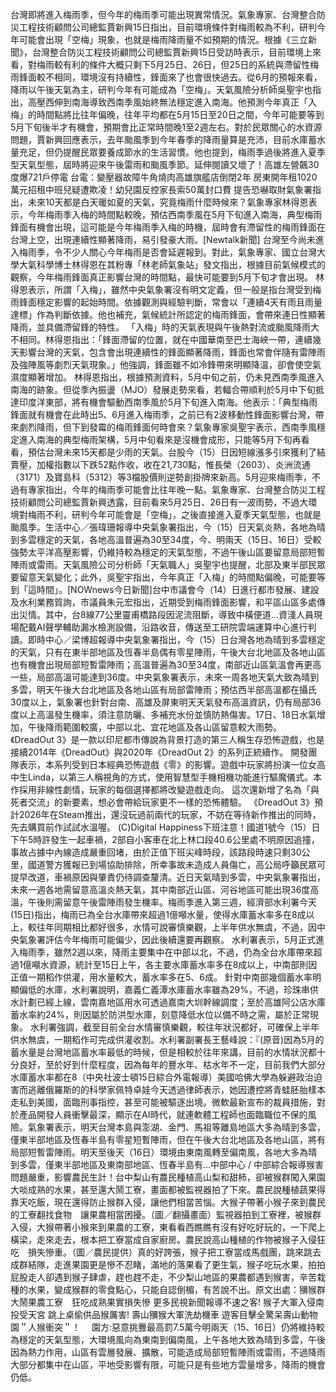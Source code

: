 台灣即將進入梅雨季，但今年的梅雨季可能出現異常情況。氣象專家、台灣整合防災工程技術顧問公司總監賈新興15日指出，目前環境條件對梅雨較為不利，研判今年可能會出現「空梅」現象，也就是梅雨降雨量不如預期的情況。根據《三立新聞》，台灣整合防災工程技術顧問公司總監賈新興15日受訪時表示，目前環境上來看，對梅雨較有利的條件大概只剩下5月25日、26日，但25日的系統與滯留性梅雨鋒面較不相同，環境沒有持續性，鋒面來了也會很快過去。從6月的預報來看，降雨以午後天氣為主，研判今年有可能成為「空梅」。天氣風險分析師吳聖宇也指出，高壓西伸到南海導致西南季風始終無法穩定進入南海。他預測今年真正「入梅」的時間點將比往年偏晚，往年平均都在5月15日至20日之間，今年可能要等到5月下旬後半才有機會，預期會比正常時間晚1至2週左右。對於民眾關心的水資源問題，賈新興回應表示，去年颱風季到今年春季的降雨量算是充沛，目前水庫蓄水量充足，但仍提醒民眾要養成節水的生活習慣。他也提到，梅雨季過後將進入夏季型天氣型態，屆時將迎來午後雷雨和颱風季節。延伸閱讀又壞了！高雄左營飆30度爆721戶停電 台電：變壓器故障牛角燒肉高雄旗艦店倒閉2年 房東開年租1020萬元招租中班兒疑遭欺凌！幼兒園反控家長索50萬封口費 提告恐嚇取財氣象署指出，未來10天都是白天暖如夏的天氣，究竟梅雨什麼時候來？氣象專家林得恩表示，今年梅雨季入梅的時間點較晚，預估西南季風在5月下旬進入南海，典型梅雨鋒面有機會出現，這可能是今年梅雨季入梅的時機，屆時會有滯留性的梅雨鋒面在台灣上空，出現連續性顯著降雨，易引發豪大雨。[Newtalk新聞] 台灣至今尚未進入梅雨季，令不少人關心今年梅雨是否會延遲報到。對此，氣象專家、國立台灣大學大氣科學博士林得恩在其粉專「林老師氣象站」發文指出，根據目前氣候模式的觀察，今年梅雨鋒面真正影響台灣的時間點，最快可能要到5月下旬才會出現。 林得恩表示，所謂「入梅」，雖然中央氣象署沒有明文定義，但一般是指台灣受到梅雨鋒面穩定影響的起始時間。依據觀測與經驗判斷，常會以「連續4天有雨且雨量達標」作為判斷依據。他也補充，氣候統計所認定的梅雨鋒面，會帶來連日性顯著降雨，並具備滯留鋒的特性。 「入梅」時的天氣表現與午後熱對流或颱風降雨大不相同。林得恩指出：「鋒面滯留的位置，就在中國華南至巴士海峽一帶，連續幾天影響台灣的天氣，包含會出現連續性的鋒面顯著降雨，鋒面也常會伴隨有雷陣雨及強陣風等劇烈天氣現象。」他強調，鋒面雖不如冷鋒帶來明顯降溫，卻會使空氣濕度顯著增加。 林得恩指出，根據預測資料，5月中旬之前，仍未見西南季風進入南海的跡象。但從季內振盪（MJO）發展走勢來看，若輻合帶順利於5月中下旬抵達印度洋東部，將有機會驅動西南季風於5月下旬進入南海。他表示：「典型梅雨鋒面就有機會在此時出5、6月進入梅雨季，之前已有2波移動性鋒面影響台灣，帶來劇烈降雨，但下到發霉的梅雨鋒面何時會來？氣象專家吳聖宇表示，西南季風穩定進入南海的典型梅雨架構，5月中旬看來是沒機會成形，只能等5月下旬再看看，預估台灣未來15天都是少雨的天氣。台股今（15）日因短線漲多引來獲利了結賣壓，加權指數以下跌52點作收，收在21,730點，惟長榮（2603）、炎洲流通（3171）及寶島科（5312）等3檔股價則逆勢創掛牌來新高。5月迎來梅雨季，不過有專家指出，今年的梅雨季可能會比往年晚一點。氣象專家、台灣整合防災工程技術顧問公司總監賈新興透露，目前看來5月25日、26日有一波雨勢，不過大環境對梅雨不利，研判今年可能會是「空梅」，之後直接進入夏季天氣型態，也就是颱風季。生活中心／張瑋珊報導中央氣象署指出，今（15）日天氣炎熱，各地為晴到多雲穩定的天氣，各地高溫普遍為30至34度，今、明兩天（15日、16日）受較強勢太平洋高壓影響，仍維持較為穩定的天氣型態，不過午後山區要留意局部短暫陣雨或雷雨。天氣風險公司分析師「天氣職人」吳聖宇也提醒，北部及東半部民眾要留意天氣變化；此外，吳聖宇指出，今年真正「入梅」的時間點偏晚，可能要等到「這時間」。[NOWnews今日新聞]台中市議會今（14）日進行都市發展、建設及水利業務質詢，市議員朱元宏指出，近期受到梅雨鋒面影響，和平區山區多處傳出災情。其中，台8線77公里靈甫橋路段因泥流阻斷，導致中橫便道...資淺人員現場配戴AI聲學輔助漏水檢測設備，沿路收音，傳送至工研院雲端運算中心進行判讀。即時中心／梁博超報導中央氣象署指出，今（15）日台灣各地為晴到多雲穩定的天氣，只有在東半部地區及恆春半島偶有零星陣雨，午後大台北地區及各地山區也有機會出現局部短暫雷陣雨；高溫普遍為30至34度，南部近山區氣溫會再更高一些，局部高溫可能達到36度。中央氣象署表示，未來一周各地天氣大致為晴到多雲，明天午後大台北地區及各地山區有局部雷陣雨；預估西半部高溫都在攝氏30度以上，氣象署也針對台南、高雄及屏東明天天氣發布高溫資訊，仍有局部36度以上高溫發生機率，須注意防曬、多補充水份並慎防熱傷害。17日、18日水氣增加，午後降雨範圍較廣，中部以北、宜花地區及各山區留意較大雨勢。《DreadOut 3》是一款以印尼都市傳說為背景打造的第三人稱生存恐怖遊戲，也是接續2014年《DreadOut》與2020年《DreadOut 2》的系列正統續作。  開發團隊表示，本系列受到日本經典恐怖遊戲《零》的影響。遊戲中玩家將扮演一位女高中生Linda，以第三人稱視角的方式，使用智慧型手機相機功能進行驅魔儀式。本作採用非線性劇情，玩家的每個選擇都將改變遊戲走向。  這次還新增了名為「與死者交流」的新要素，想必會帶給玩家更不一樣的恐怖體驗。  《DreadOut 3》預計2026年在Steam推出，還沒玩過前兩代的玩家，不妨在等待新作推出的同時，先去購買前作試試水溫喔。  (C)Digital Happiness下班注意！國道1號今（15）日下午5時許發生一起車禍，2部自小客車在北上林口段40.6公里處不明原因追撞，事故占據中內線造成嚴重回堵，由於正值下班尖峰時段，該路段時速只剩30公里，國道警方獲報已到場協助排除，所幸事故未造成人員傷亡，高公局呼籲民眾可提早改道，車禍原因與肇責仍待調查釐清。近日天氣晴到多雲，中央氣象署指出，未來一週各地需留意高溫炎熱天氣，其中南部近山區、河谷地區可能出現36度高溫，午後則需留意午後雷陣雨發生機率。梅雨季進入第三週，經濟部水利署今天(15日)指出，梅雨已為全台水庫帶來超過1億噸水量，使得水庫蓄水率多在8成以上，較往年同期相比都好很多，水情可說審慎樂觀，上半年供水無虞，不過，因中央氣象署評估今年梅雨可能偏少，因此後續還要再觀察。 水利署表示，5月正式進入梅雨季，雖然2週以來，降雨主要集中在中部以北，不過，仍為全台水庫帶來超過1億噸水資源，統計至15日上午，各主要水庫蓄水率多在8成以上，中南部則因正值一期稻作供灌，用水量較大，蓄水率多在5、6成。 針對中南部幾個蓄水率明顯偏低的水庫，水利署說明，嘉義仁義潭水庫蓄水率雖為29%，不過，珍珠串供水計劃已經上線，雲南嘉地區用水可透過嘉南大圳幹線調度；至於高雄阿公店水庫蓄水率約24%，則因屬於防洪型水庫，刻意降低水位以備不時之需，屬於正常現象。 水利署強調，截至目前全台水情審慎樂觀，較往年狀況都好，可確保上半年供水無虞，一期稻作可完成供灌收割。水利署副署長王藝峰說：『(原音)因為5月的蓄水量是台灣地區蓄水率最低的時候，但是相較於往年來講，目前的水情狀況都十分良好，至於好到什麼程度，因為每年的豐水年、枯水年不一定，目前我們大部分水庫蓄水率都在8（中央社波士頓15日綜合外電報導）美國哈佛大學為躲避政治迫害而逃離俄羅斯的的科學家佩特卓娃今天透過律師表示，她因遭控將青蛙胚胎樣本走私到美國，面臨刑事指控，甚至可能被驅逐出境。微軟最新宣布的裁員措施，對於產品開發人員衝擊最深，顯示在AI時代，就連軟體工程師也面臨職位不保的風險。氣象署表示，明天台灣本島與澎湖、金門、馬祖等離島地區大多為晴到多雲，僅東半部地區及恆春半島有零星短暫陣雨，但在午後大台北地區及各地山區，將有局部短暫雷陣雨。明天至後天（16日）環境由東南風轉至偏南風，各地大多為晴到多雲，僅東半部地區及東南部地區、恆春半島有...中部中心 / 中部綜合報導猴害問題嚴重，影響農民生計！台中梨山有農民種植高山梨和甜柿，卻被猴群闖入果園大啖成熟的水果，甚至還大鬧工寮，畫面都被監視器拍了下來。農民說種植蔬果得靠天吃飯，現在還得防止猴群入侵，讓他們相當苦惱。大猴子帶著小猴子來到農民的工寮翻找食物　讓果農相當困擾。（圖／翻攝畫面）監視器拍到工寮裡，被猴群入侵，大猴帶著小猴來到果農的工寮，東看看西瞧瞧有沒有好吃好玩的，一下爬上橫梁，走來走去，根本把工寮當成自家廚房。農民說高山種植的作物被猴子入侵狂吃　損失慘重。（圖／農民提供）真的好誇張，猴子把工寮當成馬戲團，跳來跳去成群結隊，走進果園更是慘不忍睹，滿地的落果看了更生氣，猴子吃玩水果，拍拍屁股走人卻遇到猴子肆虐，趕也趕不走，不少梨山地區的果農都遇到猴害，辛苦栽種的水果，變成猴群的零食點心，只能自認倒楣，有苦說不出。原文出處：獼猴群大鬧果農工寮　狂吃成熟果實損失慘 更多民視新聞報導不速之客! 猴子大軍入侵南投受天宮 跳上桌偷供品猴厲害! 壽山獼猴大軍洗劫機車 遊客目擊全驚呆壽山動物園＂人猴衝突＂！　 園方:惡意挑釁最高罰7.5萬今明兩天（15、16日）仍將維持較為穩定的天氣型態，大環境風向為東南到偏南風，上午各地大致為晴到多雲，午後因為熱力作用，山區有雲層發展、擴散，可能造成局部短暫陣雨或雷雨，不過降雨大部分都集中在山區，平地受影響有限，可能只是有些地方雲量增多，降雨的機會仍低。